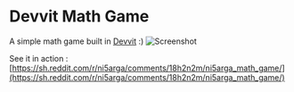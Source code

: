 # Devvit Math Game
A simple math game built in [Devvit](https://developer.reddit.com) :)
![Screenshot](https://i.ibb.co/wrF87Qz/Screenshot-2023-12-13-060523.png)

See it in action : [https://sh.reddit.com/r/ni5arga/comments/18h2n2m/ni5arga_math_game/](https://sh.reddit.com/r/ni5arga/comments/18h2n2m/ni5arga_math_game/)
